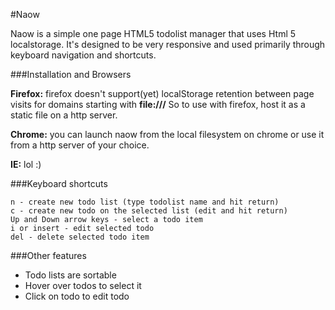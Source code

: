 #Naow

Naow is a simple one page HTML5 todolist manager that uses Html 5 localstorage. It's designed to be very responsive and used primarily through keyboard navigation and shortcuts.

###Installation and Browsers

**Firefox:** firefox doesn't support(yet) localStorage retention between page visits for domains starting with **file:///** So to use with firefox, host it as a static file on a http server.

**Chrome:** you can launch naow from the local filesystem on chrome or use it from a http server of your choice.

**IE:** lol :)

###Keyboard shortcuts

	n - create new todo list (type todolist name and hit return)
	c - create new todo on the selected list (edit and hit return)
	Up and Down arrow keys - select a todo item
	i or insert - edit selected todo
	del - delete selected todo item

###Other features

- Todo lists are sortable
- Hover over todos to select it
- Click on todo to edit todo
